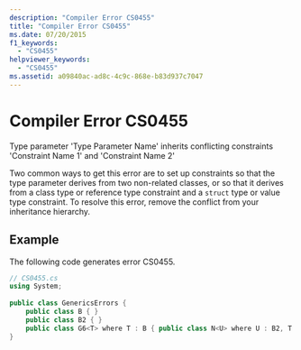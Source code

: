 ```yaml
---
description: "Compiler Error CS0455"
title: "Compiler Error CS0455"
ms.date: 07/20/2015
f1_keywords: 
  - "CS0455"
helpviewer_keywords: 
  - "CS0455"
ms.assetid: a09840ac-ad8c-4c9c-868e-b83d937c7047
---
```

# Compiler Error CS0455
Type parameter 'Type Parameter Name' inherits conflicting constraints 'Constraint Name 1' and 'Constraint Name 2'  
  
 Two common ways to get this error are to set up constraints so that the type parameter derives from two non-related classes, or so that it derives from a class type or reference type constraint and a `struct` type or value type constraint. To resolve this error, remove the conflict from your inheritance hierarchy.  
  
## Example  
 The following code generates error CS0455.  
  
```csharp  
// CS0455.cs  
using System;  
  
public class GenericsErrors {  
    public class B { }  
    public class B2 { }  
    public class G6<T> where T : B { public class N<U> where U : B2, T { } } // CS0455  
}  
```
